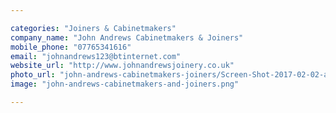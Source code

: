 ```yaml
---

categories: "Joiners & Cabinetmakers"
company_name: "John Andrews Cabinetmakers & Joiners"
mobile_phone: "07765341616"
email: "johnandrews123@btinternet.com"
website_url: "http://www.johnandrewsjoinery.co.uk"
photo_url: "john-andrews-cabinetmakers-joiners/Screen-Shot-2017-02-02-at-11.10.52.png.png"
image: "john-andrews-cabinetmakers-and-joiners.png"

---
```

